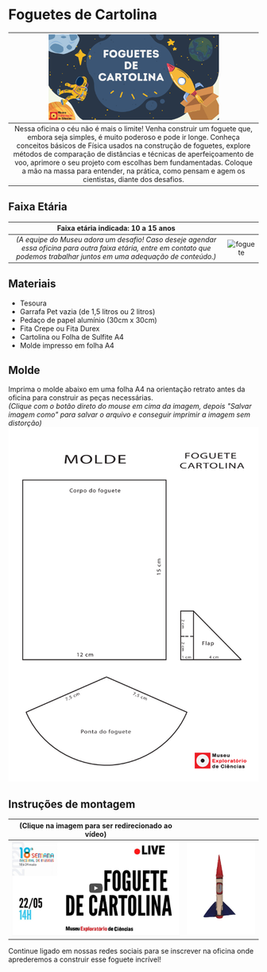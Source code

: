 # Foguetes de Cartolina

|<img src="foguete.png" width="70%" height="70%">  |
|:-------------:|
|Nessa oficina o céu não é mais o limite! Venha construir um foguete que, embora seja simples, é muito poderoso e pode ir longe. Conheça conceitos básicos de Física usados na construção de foguetes, explore métodos de comparação de distâncias e técnicas de aperfeiçoamento de voo, aprimore o seu projeto com escolhas bem fundamentadas. Coloque a mão na massa para entender, na prática, como pensam e agem os cientistas, diante dos desafios.|


## Faixa Etária

|Faixa etária indicada: 10 a 15 anos ||
|:-------------:|:-------------:|
|*(A equipe do Museu adora um desafio! Caso deseje agendar essa oficina para outra faixa etária, entre em contato que podemos trabalhar juntos em uma adequação de conteúdo.)*|![foguete](Semtítulo.png)|

## Materiais
* Tesoura
* Garrafa Pet vazia (de 1,5 litros ou 2 litros)
* Pedaço de papel alumínio (30cm x 30cm)
* Fita Crepe ou Fita Durex
* Cartolina ou Folha de Sulfite A4
* Molde impresso em folha A4

## Molde
Imprima o molde abaixo em uma folha A4 na orientação retrato antes da oficina para construir as peças necessárias.         
_(Clique com o botão direto do mouse em cima da imagem, depois "Salvar imagem como" para salvar o arquivo e conseguir imprimir a imagem sem distorção)_
![Molde A4](molde-foguete-_1_.png)

## Instruções de montagem

|(Clique na imagem para ser redirecionado ao vídeo)||
|:-------------:|:-------------:|
|[<img src="wwwWhatsApp_Image_2021-12-16_at_20.36.20-removebg-preview(2).png">](https://www.youtube.com/watch?v=Heh5Jwt3HI4)|![Foguete](WhatsApp_Image_2021-12-16_at_20.36.20-removebg-preview.png)|

Continue ligado em nossas redes sociais para se inscrever na oficina onde aprederemos a construir esse foguete incrível! 

